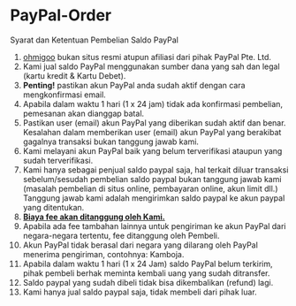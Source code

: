 # PayPal-Order
Syarat dan Ketentuan Pembelian Saldo PayPal

1. [ohmigoo](www.ohmigoo.com) bukan situs resmi atupun afiliasi dari pihak PayPal Pte. Ltd.
2. Kami jual saldo PayPal menggunakan sumber dana yang sah dan legal (kartu kredit & Kartu Debet).
3. **Penting!** pastikan akun PayPal anda sudah aktif dengan cara mengkonfirmasi email.
4. Apabila dalam waktu 1 hari (1 x 24 jam) tidak ada konfirmasi pembelian, pemesanan akan dianggap batal.
5. Pastikan user (email) akun PayPal yang diberikan sudah aktif dan benar. Kesalahan dalam memberikan user (email) akun PayPal yang berakibat gagalnya transaksi bukan tanggung jawab kami.
6. Kami melayani akun PayPal baik yang belum terverifikasi ataupun yang sudah terverifikasi.
7. Kami hanya sebagai penjual saldo paypal saja, hal terkait diluar transaksi sebelum/sesudah pembelian saldo paypal bukan tanggung jawab kami (masalah pembelian di situs online, pembayaran online, akun limit dll.) Tanggung jawab kami adalah mengirimkan saldo paypal ke akun paypal yang ditentukan.
8. **[Biaya fee akan ditanggung oleh Kami.](https://www.paypal.com/al/webapps/mpp/ua/useragreement-full?locale.x=en_AL#exhibit_A)**
9. Apabila ada fee tambahan lainnya untuk pengiriman ke akun PayPal dari negara-negara tertentu, fee ditanggung oleh Pembeli.
10. Akun PayPal tidak berasal dari negara yang dilarang oleh PayPal menerima pengiriman, contohnya: Kamboja.
11. Apabila dalam waktu 1 hari (1 x 24 Jam) saldo PayPal belum terkirim, pihak pembeli berhak meminta kembali uang yang sudah ditransfer.
12. Saldo paypal yang sudah dibeli tidak bisa dikembalikan (refund) lagi.
13. Kami hanya jual saldo paypal saja, tidak membeli dari pihak luar.
